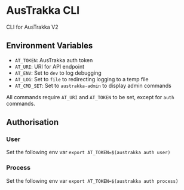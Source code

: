 # AusTrakka CLI
CLI for AusTrakka V2

## Environment Variables

- `AT_TOKEN`: AusTrakka auth token
- `AT_URI`: URI for API endpoint
- `AT_ENV`: Set to `dev` to log debugging
- `AT_LOG`: Set to `file` to redirecting logging to a temp file
- `AT_CMD_SET`: Set to `austrakka-admin` to display admin commands

All commands require `AT_URI` and `AT_TOKEN` to be set, except for `auth` commands.

## Authorisation

### User

Set the following env var
`export AT_TOKEN=$(austrakka auth user)`

### Process

Set the following env var
`export AT_TOKEN=$(austrakka auth process)`
